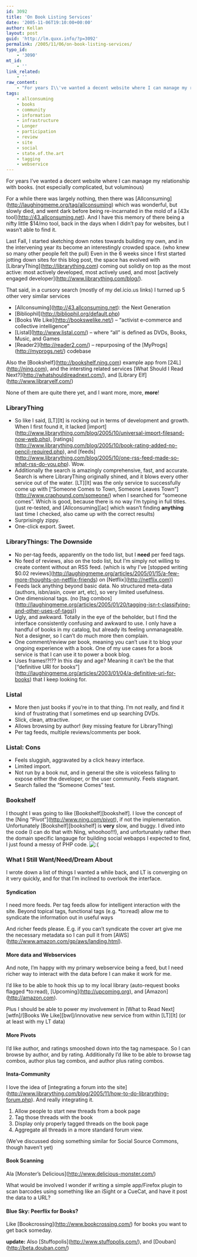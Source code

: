 ```yaml
---
id: 3092
title: 'On Book Listing Services'
date: '2005-11-06T19:10:00+00:00'
author: Kellan
layout: post
guid: 'http://lm.quxx.info/?p=3092'
permalink: /2005/11/06/on-book-listing-services/
typo_id:
    - '3090'
mt_id:
    - ''
link_related:
    - ''
raw_content:
    - "For years I\\'ve wanted a decent website where I can manage my relationship with books. (not especially complicated, but voluminous)  \r\n\r\nFor a while there was largely nothing, then there was [Allconsuming](http://laughingmeme.org/tag/allconsuming) which was wonderful, but slowly died, and went dark before being re-incarnated in the mold of a [43x tool](http://43.allconsuming.net).  And I have this memory of there being a nifty little $14/mo tool, back in the days when I didn\\'t pay for websites, but I wasn\\'t able to find it.\r\n\r\nLast Fall, I started sketching down notes towards building my own, and in the intervening year its become an interestingly crowded space. (who knew so many other people felt the pull)  Even in the 6 weeks since I first started jotting down sites for this blog post, the space has evolved with [LibraryThing](http://librarything.com) coming out solidly on top as the most active: most actively developed, most actively used, and most [actively engaged developer](http://www.librarything.com/blog/).\r\n\r\nThat said, in a cursory search (mostly of my del.icio.us links)  I turned up  5 other very similar services\r\n\r\n* [Allconsuming](http://43.allconsuming.net): the Next Generation\r\n* [Bibliophil](http://bibliophil.org/default.php)\r\n* [Books We Like](http://bookswelike.net/) - \\\"activist e-commerce and collective intelligence\\\"\r\n* [Listal](http://www.listal.com/) - where \\\"all\\\" is defined as DVDs, Books, Music, and Games\r\n* [Reader2](http://reader2.com/) - repurposing of the [MyProgs](http://myprogs.net/) codebase\r\n\r\nAlso the [Bookshelf](http://bookshelf.ning.com) example app from [24L](http://ning.com), and the intersting related services [What Should I Read Next?](http://whatshouldireadnext.com/), and [Library Elf](http://www.libraryelf.com/)\r\n\r\nNone of them are quite there yet, and I want more, more, **more**!\r\n\r\n### LibraryThing\r\n\r\n* So like I said, [LT][lt] is rocking out in terms of development and growth.  When I first found it, it lacked [import](http://www.librarything.com/blog/2005/10/universal-import-filesand-now-web.php), [ratings](http://www.librarything.com/blog/2005/10/book-rating-added-no-pencil-required.php), and [feeds](http://www.librarything.com/blog/2005/10/one-rss-feed-made-so-what-rss-do-you.php).   Wow.\r\n\r\n* Additionally the search is amazingly comprehensive, fast, and accurate.  Search is where LibraryThing originally shined, and it blows every other service out of the water.  [LT][lt] was the only service to successfully come up with [\\\"Someone Comes to Town, Someone Leaves Town\\\"](http://www.craphound.com/someone/) when I searched for \\\"someone comes\\\".  Which is good, because there is no way I\\'m typing in full titles.  (just re-tested, and [Allconsuming][ac] which wasn\\'t finding **anything** last time I checked, also came up with the correct results)\r\n\r\n* Surprisingly zippy.\r\n\r\n* One-click export.  Sweet.\r\n\r\n### LibraryThings:  The Downside\r\n\r\n* No per-tag feeds, apparently on the todo list, but I **need** per feed tags.\r\n\r\n* No feed of reviews, also on the todo list, but I\\'m simply not willing to create content without an RSS feed. (which is why I\\'ve [stopped writing $0.02 reviews](http://laughingmeme.org/articles/2005/01/15/a-few-more-thoughts-on-netflix-friends) on [Netflix](http://netflix.com))\r\n\r\n* Feeds lack anything beyond basic data.  No structured meta-data (authors, isbn/asin, cover art, etc), so very limited usefulness.\r\n\r\n* One dimensional tags. (no [tag combos](http://laughingmeme.org/articles/2005/01/20/tagging-isn-t-classifying-and-other-uses-of-tags))\r\n\r\n* Ugly, and awkward.  Totally in the eye of the beholder, but I find the interface consistently confusing and awkward to use.  I only have a handful of books in my catalog, but already its feeling unmanageable.  Not a designer, so I can\\'t do much more then complain.\r\n\r\n* One comment/review per book, meaning you can\\'t use it to blog your ongoing experience with a book.  One of my use cases for a book service is that I can use it to power a book blog.\r\n\r\n* Uses frames!?!??  In this day and age?  Meaning it can\\'t be the that [\\\"definitive URI for books\\\"](http://laughingmeme.org/articles/2003/01/04/a-definitive-uri-for-books) that I keep looking for.\r\n\r\n### Listal\r\n\r\n* More then just books if you\\'re in to that thing.  I\\'m not really, and find it kind of frustrating that I sometimes end up searching DVDs.\r\n\r\n* Slick, clean, attractive.\r\n\r\n* Allows browsing by author! (key missing feature for LibraryThing)\r\n\r\n* Per tag feeds, multiple reviews/comments per book.\r\n\r\n### Listal: Cons\r\n\r\n* Feels sluggish, aggravated by a click heavy interface.\r\n\r\n* Limited import.\r\n\r\n* Not run by a book nut, and in general the site is voiceless failing to expose either the developer, or the user community.  Feels stagnant.\r\n\r\n* Search failed the \\\"Someone Comes\\\" test.\r\n\r\n### Bookshelf\r\n\r\nI thought I was going to like [Bookshelf][bookshelf].  I love the concept of the [Ning \\\"Pivot\\\"](http://www.ning.com/pivot), if not the implementation.  Unfortunately [Bookshelf][bookshelf] is **very** slow, and buggy.  I dived into the code (I can do that with Ning, whoohoo!!!), and unfortunately rather then the domain specific langauge for building social webapps I expected to find, I just found a messy of PHP code.  :(\r\n\r\n### What I Still Want/Need/Dream About\r\n\r\nI wrote down a list of things I wanted a while back, and LT is converging on it very quickly, and for that I\\'m inclined to overlook the interface.\r\n\r\n#### Syndication\r\n\r\nI need more feeds.  Per tag feeds allow for intelligent interaction with the site.  Beyond topical tags, functional tags (e.g. *to:read) allow me to syndicate the information out in useful ways\r\n\r\nAnd richer feeds please.  E.g. if you can\\'t syndicate the cover art give me the necessary metadata so I can pull it from [AWS](http://www.amazon.com/gp/aws/landing.html).\r\n\r\n#### More data and Webservices\r\n\r\nAnd note, I\\'m happy with my primary webservice being a feed, but I need richer way to interact with the data before I can make it work for me. \r\n\r\nI\\'d like to be able to hook this up to my local library (auto-request books flagged *to:read), [Upcoming](http://upcoming.org), and [Amazon](http://amazon.com).\r\n\r\nPlus I should be able to power my involvement in [What to Read Next][wtfn]/[Books We Like][bwl]/innovative new service from within [LT][lt] (or at least with my LT data)\r\n\r\n#### More Pivots\r\n\r\nI\\'d like author, and ratings smooshed down into the tag namespace.  So I can browse by author, and by rating.  Additionally I\\'d like to be able to browse tag combos, author plus tag combos, and author plus rating combos.\r\n\r\n#### Insta-Community\r\n\r\nI love the idea of [integrating a forum into the site](http://www.librarything.com/blog/2005/11/how-to-do-librarything-forum.php).  And really integrating it.  \r\n\r\n1. Allow people to start new threads from a book page\r\n2. Tag those threads with the book\r\n3. Display only properly tagged threads on the book page\r\n4. Aggregate all threads in a more standard forum view.\r\n\r\n(We\\'ve discussed doing something similar for Social Source Commons, though haven\\'t yet)\r\n\r\n#### Book Scanning\r\n\r\nAla [Monster\\'s Delicious](http://www.delicious-monster.com/)\r\n\r\nWhat would be involved I wonder if writing a simple app/Firefox plugin to scan barcodes using something like an iSight or a CueCat, and have it post the data to a URL?  \r\n\r\n#### Blue Sky:  Peerflix for Books?\r\n\r\nLike [Bookcrossing](http://www.bookcrossing.com/) for books you want to get back someday.\r\n\r\n[bwl]: http://bookswelike.net/\r\n[ac]: http://43.allconsuming.net\r\n[wtfn]: http://www.whatshouldireadnext.com/\r\n[bookshelf]: http://bookshelf.ning.com\r\n[lt]: http://librarything.com\r\n\r\n**update:** Also [Stuffopolis](http://www.stuffopolis.com/), and [Douban](http://beta.douban.com/)"
tags:
    - allconsuming
    - books
    - community
    - information
    - infrastructure
    - Longer
    - participation
    - review
    - site
    - social
    - state.of.the.art
    - tagging
    - webservice
---
```


For years I’ve wanted a decent website where I can manage my relationship with books. (not especially complicated, but voluminous)

For a while there was largely nothing, then there was \[Allconsuming\](http://laughingmeme.org/tag/allconsuming) which was wonderful, but slowly died, and went dark before being re-incarnated in the mold of a \[43x tool\](http://43.allconsuming.net). And I have this memory of there being a nifty little $14/mo tool, back in the days when I didn’t pay for websites, but I wasn’t able to find it.

Last Fall, I started sketching down notes towards building my own, and in the intervening year its become an interestingly crowded space. (who knew so many other people felt the pull) Even in the 6 weeks since I first started jotting down sites for this blog post, the space has evolved with \[LibraryThing\](http://librarything.com) coming out solidly on top as the most active: most actively developed, most actively used, and most \[actively engaged developer\](http://www.librarything.com/blog/).

That said, in a cursory search (mostly of my del.icio.us links) I turned up 5 other very similar services

- \[Allconsuming\](http://43.allconsuming.net): the Next Generation
- \[Bibliophil\](http://bibliophil.org/default.php)
- \[Books We Like\](http://bookswelike.net/) – “activist e-commerce and collective intelligence”
- \[Listal\](http://www.listal.com/) – where “all” is defined as DVDs, Books, Music, and Games
- \[Reader2\](http://reader2.com/) – repurposing of the \[MyProgs\](http://myprogs.net/) codebase

Also the \[Bookshelf\](http://bookshelf.ning.com) example app from \[24L\](http://ning.com), and the intersting related services \[What Should I Read Next?\](http://whatshouldireadnext.com/), and \[Library Elf\](http://www.libraryelf.com/)

None of them are quite there yet, and I want more, more, **more**!

### LibraryThing

- So like I said, \[LT\]\[lt\] is rocking out in terms of development and growth. When I first found it, it lacked \[import\](http://www.librarything.com/blog/2005/10/universal-import-filesand-now-web.php), \[ratings\](http://www.librarything.com/blog/2005/10/book-rating-added-no-pencil-required.php), and \[feeds\](http://www.librarything.com/blog/2005/10/one-rss-feed-made-so-what-rss-do-you.php). Wow.
- Additionally the search is amazingly comprehensive, fast, and accurate. Search is where LibraryThing originally shined, and it blows every other service out of the water. \[LT\]\[lt\] was the only service to successfully come up with \[“Someone Comes to Town, Someone Leaves Town”\](http://www.craphound.com/someone/) when I searched for “someone comes”. Which is good, because there is no way I’m typing in full titles. (just re-tested, and \[Allconsuming\]\[ac\] which wasn’t finding **anything** last time I checked, also came up with the correct results)
- Surprisingly zippy.
- One-click export. Sweet.

### LibraryThings: The Downside

- No per-tag feeds, apparently on the todo list, but I **need** per feed tags.
- No feed of reviews, also on the todo list, but I’m simply not willing to create content without an RSS feed. (which is why I’ve \[stopped writing $0.02 reviews\](http://laughingmeme.org/articles/2005/01/15/a-few-more-thoughts-on-netflix-friends) on \[Netflix\](http://netflix.com))
- Feeds lack anything beyond basic data. No structured meta-data (authors, isbn/asin, cover art, etc), so very limited usefulness.
- One dimensional tags. (no \[tag combos\](http://laughingmeme.org/articles/2005/01/20/tagging-isn-t-classifying-and-other-uses-of-tags))
- Ugly, and awkward. Totally in the eye of the beholder, but I find the interface consistently confusing and awkward to use. I only have a handful of books in my catalog, but already its feeling unmanageable. Not a designer, so I can’t do much more then complain.
- One comment/review per book, meaning you can’t use it to blog your ongoing experience with a book. One of my use cases for a book service is that I can use it to power a book blog.
- Uses frames!?!?? In this day and age? Meaning it can’t be the that \[“definitive URI for books”\](http://laughingmeme.org/articles/2003/01/04/a-definitive-uri-for-books) that I keep looking for.

### Listal

- More then just books if you’re in to that thing. I’m not really, and find it kind of frustrating that I sometimes end up searching DVDs.
- Slick, clean, attractive.
- Allows browsing by author! (key missing feature for LibraryThing)
- Per tag feeds, multiple reviews/comments per book.

### Listal: Cons

- Feels sluggish, aggravated by a click heavy interface.
- Limited import.
- Not run by a book nut, and in general the site is voiceless failing to expose either the developer, or the user community. Feels stagnant.
- Search failed the “Someone Comes” test.

### Bookshelf

I thought I was going to like \[Bookshelf\]\[bookshelf\]. I love the concept of the \[Ning “Pivot”\](http://www.ning.com/pivot), if not the implementation. Unfortunately \[Bookshelf\]\[bookshelf\] is **very** slow, and buggy. I dived into the code (I can do that with Ning, whoohoo!!!), and unfortunately rather then the domain specific langauge for building social webapps I expected to find, I just found a messy of PHP code. ![:(](http://lm.local/wp-includes/images/smilies/frownie.png)

### What I Still Want/Need/Dream About

I wrote down a list of things I wanted a while back, and LT is converging on it very quickly, and for that I’m inclined to overlook the interface.

#### Syndication

I need more feeds. Per tag feeds allow for intelligent interaction with the site. Beyond topical tags, functional tags (e.g. \*to:read) allow me to syndicate the information out in useful ways

And richer feeds please. E.g. if you can’t syndicate the cover art give me the necessary metadata so I can pull it from \[AWS\](http://www.amazon.com/gp/aws/landing.html).

#### More data and Webservices

And note, I’m happy with my primary webservice being a feed, but I need richer way to interact with the data before I can make it work for me.

I’d like to be able to hook this up to my local library (auto-request books flagged \*to:read), \[Upcoming\](http://upcoming.org), and \[Amazon\](http://amazon.com).

Plus I should be able to power my involvement in \[What to Read Next\]\[wtfn\]/\[Books We Like\]\[bwl\]/innovative new service from within \[LT\]\[lt\] (or at least with my LT data)

#### More Pivots

I’d like author, and ratings smooshed down into the tag namespace. So I can browse by author, and by rating. Additionally I’d like to be able to browse tag combos, author plus tag combos, and author plus rating combos.

#### Insta-Community

I love the idea of \[integrating a forum into the site\](http://www.librarything.com/blog/2005/11/how-to-do-librarything-forum.php). And really integrating it.

1. Allow people to start new threads from a book page
2. Tag those threads with the book
3. Display only properly tagged threads on the book page
4. Aggregate all threads in a more standard forum view.

(We’ve discussed doing something similar for Social Source Commons, though haven’t yet)

#### Book Scanning

Ala \[Monster’s Delicious\](http://www.delicious-monster.com/)

What would be involved I wonder if writing a simple app/Firefox plugin to scan barcodes using something like an iSight or a CueCat, and have it post the data to a URL?

#### Blue Sky: Peerflix for Books?

Like \[Bookcrossing\](http://www.bookcrossing.com/) for books you want to get back someday.

**update:** Also \[Stuffopolis\](http://www.stuffopolis.com/), and \[Douban\](http://beta.douban.com/)